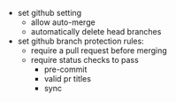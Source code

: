 - set github setting
  - allow auto-merge
  - automatically delete head branches
- set github branch protection rules:
  - require a pull request before merging
  - require status checks to pass
    - pre-commit
    - valid pr titles
    - sync
